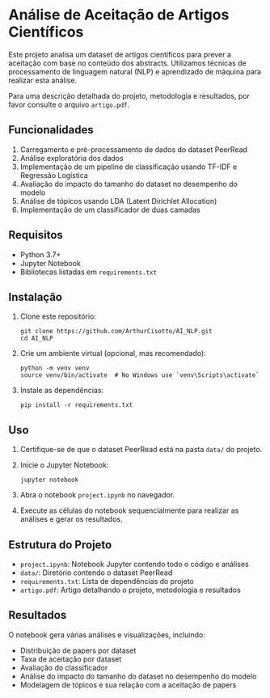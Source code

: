 # Análise de Aceitação de Artigos Científicos

Este projeto analisa um dataset de artigos científicos para prever a aceitação com base no conteúdo dos abstracts. Utilizamos técnicas de processamento de linguagem natural (NLP) e aprendizado de máquina para realizar esta análise.

Para uma descrição detalhada do projeto, metodologia e resultados, por favor consulte o arquivo `artigo.pdf`.


## Funcionalidades

1. Carregamento e pré-processamento de dados do dataset PeerRead
2. Análise exploratória dos dados
3. Implementação de um pipeline de classificação usando TF-IDF e Regressão Logística
4. Avaliação do impacto do tamanho do dataset no desempenho do modelo
5. Análise de tópicos usando LDA (Latent Dirichlet Allocation)
6. Implementação de um classificador de duas camadas

## Requisitos

- Python 3.7+
- Jupyter Notebook
- Bibliotecas listadas em `requirements.txt`

## Instalação

1. Clone este repositório:
   ```
   git clone https://github.com/ArthurCisotto/AI_NLP.git
   cd AI_NLP
   ```

2. Crie um ambiente virtual (opcional, mas recomendado):
   ```
   python -m venv venv
   source venv/bin/activate  # No Windows use `venv\Scripts\activate`
   ```

3. Instale as dependências:
   ```
   pip install -r requirements.txt
   ```

## Uso

1. Certifique-se de que o dataset PeerRead está na pasta `data/` do projeto.

2. Inicie o Jupyter Notebook:
   ```
   jupyter notebook
   ```

3. Abra o notebook `project.ipynb` no navegador.

4. Execute as células do notebook sequencialmente para realizar as análises e gerar os resultados.

## Estrutura do Projeto

- `project.ipynb`: Notebook Jupyter contendo todo o código e análises
- `data/`: Diretório contendo o dataset PeerRead
- `requirements.txt`: Lista de dependências do projeto
- `artigo.pdf`: Artigo detalhando o projeto, metodologia e resultados

## Resultados

O notebook gera várias análises e visualizações, incluindo:
- Distribuição de papers por dataset
- Taxa de aceitação por dataset
- Avaliação do classificador
- Análise do impacto do tamanho do dataset no desempenho do modelo
- Modelagem de tópicos e sua relação com a aceitação de papers
